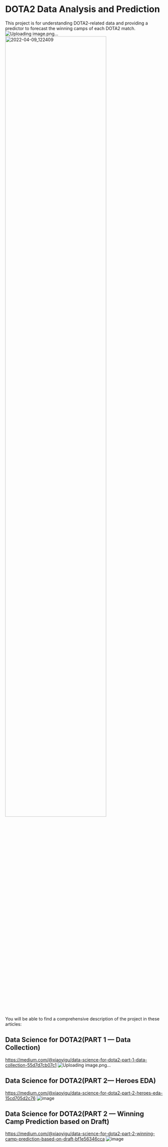 # DOTA2 Data Analysis and Prediction
This project is for understanding DOTA2-related data and providing a predictor to forecast the winning camps of each DOTA2 match.
![Uploading image.png…](https://miro.medium.com/v2/resize:fit:1400/format:webp/1*5jntDOf_Lt2lSxMaK0tOAA.jpeg)
<img width="80%" alt="2022-04-09_122409" src="https://miro.medium.com/v2/resize:fit:1400/format:webp/1*5jntDOf_Lt2lSxMaK0tOAA.jpeg">

You will be able to find a comprehensive description of the project in these articles:

## Data Science for DOTA2(PART 1 — Data Collection)
https://medium.com/@xiaoyigu/data-science-for-dota2-part-1-data-collection-55d7d7cb07c1
![Uploading image.png…](https://miro.medium.com/v2/resize:fit:1400/format:webp/1*NfPGxW5RykSnsIbn2XzJUA.jpeg)

## Data Science for DOTA2(PART 2— Heroes EDA)
https://medium.com/@xiaoyigu/data-science-for-dota2-part-2-heroes-eda-15cd705d2c76
![image](https://github.com/Alleria1809/DOTA2/assets/97777827/11b7e0c0-a6f3-40f1-bb08-0ef913048ff9)

## Data Science for DOTA2(PART 2 — Winning Camp Prediction based on Draft)
https://medium.com/@xiaoyigu/data-science-for-dota2-part-2-winning-camp-prediction-based-on-draft-bf1e56346cca
![image](https://miro.medium.com/v2/resize:fit:1400/format:webp/1*AH4qaXVuayaA-hevdXiU-Q.jpeg)
